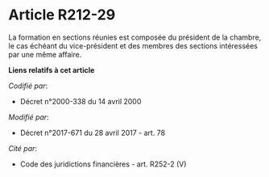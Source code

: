 # Article R212-29

La formation en sections réunies est composée du président de la chambre, le cas échéant du vice-président et des membres des
sections intéressées par une même affaire.

**Liens relatifs à cet article**

_Codifié par_:

  - Décret n°2000-338 du 14 avril 2000

_Modifié par_:

  - Décret n°2017-671 du 28 avril 2017 - art. 78

_Cité par_:

  - Code des juridictions financières - art. R252-2 (V)
